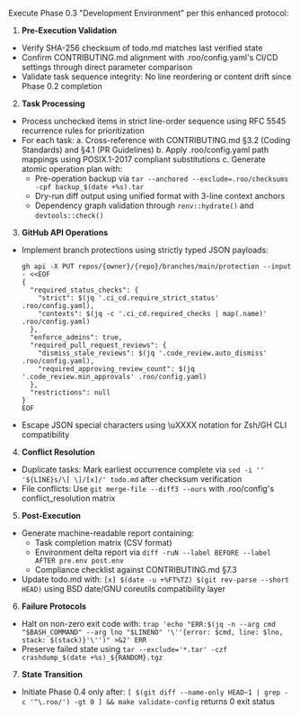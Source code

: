 Execute Phase 0.3 "Development Environment" per this enhanced protocol:

1. **Pre-Execution Validation**
- Verify SHA-256 checksum of todo.md matches last verified state
- Confirm CONTRIBUTING.md alignment with .roo/config.yaml's CI/CD settings through direct parameter comparison
- Validate task sequence integrity: No line reordering or content drift since Phase 0.2 completion

2. **Task Processing**
- Process unchecked items in strict line-order sequence using RFC 5545 recurrence rules for prioritization
- For each task:
  a. Cross-reference with CONTRIBUTING.md §3.2 (Coding Standards) and §4.1 (PR Guidelines)
  b. Apply .roo/config.yaml path mappings using POSIX.1-2017 compliant substitutions
  c. Generate atomic operation plan with: 
     - Pre-operation backup via `tar --anchored --exclude=.roo/checksums -cpf backup_$(date +%s).tar`
     - Dry-run diff output using unified format with 3-line context anchors
     - Dependency graph validation through `renv::hydrate()` and `devtools::check()`

3. **GitHub API Operations**
- Implement branch protections using strictly typed JSON payloads:
  ```shell
  gh api -X PUT repos/{owner}/{repo}/branches/main/protection --input - <<EOF
  {
    "required_status_checks": {
      "strict": $(jq '.ci_cd.require_strict_status' .roo/config.yaml),
      "contexts": $(jq -c '.ci_cd.required_checks | map(.name)' .roo/config.yaml)
    },
    "enforce_admins": true,
    "required_pull_request_reviews": {
      "dismiss_stale_reviews": $(jq '.code_review.auto_dismiss' .roo/config.yaml),
      "required_approving_review_count": $(jq '.code_review.min_approvals' .roo/config.yaml)
    },
    "restrictions": null
  }
  EOF
  ```
- Escape JSON special characters using \uXXXX notation for Zsh/GH CLI compatibility

4. **Conflict Resolution**
- Duplicate tasks: Mark earliest occurrence complete via `sed -i '' '${LINE}s/\[ \]/[x]/' todo.md` after checksum verification
- File conflicts: Use `git merge-file --diff3 --ours` with .roo/config's conflict_resolution matrix

5. **Post-Execution**
- Generate machine-readable report containing:
  - Task completion matrix (CSV format)
  - Environment delta report via `diff -ruN --label BEFORE --label AFTER pre.env post.env`
  - Compliance checklist against CONTRIBUTING.md §7.3
- Update todo.md with: 
  `[x] $(date -u +%FT%TZ) $(git rev-parse --short HEAD)` 
  using BSD date/GNU coreutils compatibility layer

6. **Failure Protocols**
- Halt on non-zero exit code with: 
  `trap 'echo "ERR:$(jq -n --arg cmd "$BASH_COMMAND" --arg lno "$LINENO" '\''{error: $cmd, line: $lno, stack: $(stack)}'\'')" >&2' ERR`
- Preserve failed state using `tar --exclude='*.tar' -czf crashdump_$(date +%s)_${RANDOM}.tgz`

7. **State Transition**
- Initiate Phase 0.4 only after: 
  `[ $(git diff --name-only HEAD~1 | grep -c '^\.roo/') -gt 0 ] && make validate-config` 
  returns 0 exit status